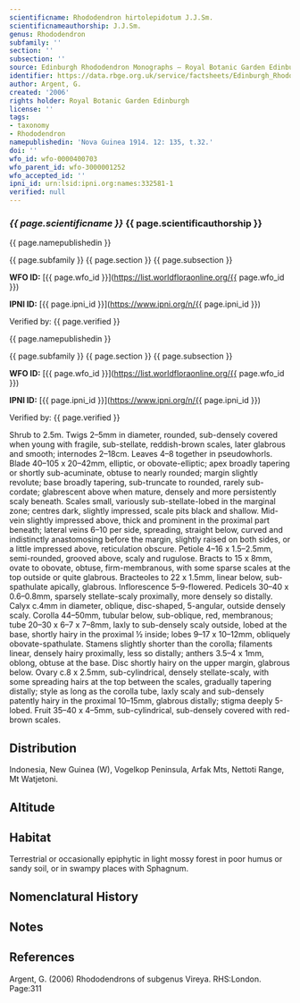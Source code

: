 ```yaml
---
scientificname: Rhododendron hirtolepidotum J.J.Sm.
scientificnameauthorship: J.J.Sm.
genus: Rhododendron
subfamily: ''
section: ''
subsection: ''
source: Edinburgh Rhododendron Monographs – Royal Botanic Garden Edinburgh
identifier: https://data.rbge.org.uk/service/factsheets/Edinburgh_Rhododendron_Monographs.xhtml
author: Argent, G.
created: '2006'
rights holder: Royal Botanic Garden Edinburgh
license: ''
tags:
- taxonomy
- Rhododendron
namepublishedin: 'Nova Guinea 1914. 12: 135, t.32.'
doi: ''
wfo_id: wfo-0000400703
wfo_parent_id: wfo-3000001252
wfo_accepted_id: ''
ipni_id: urn:lsid:ipni.org:names:332581-1
verified: null
---
```

### _{{ page.scientificname }}_ {{ page.scientificauthorship }}
 {{ page.namepublishedin }}

{{ page.subfamily }} {{ page.section }} {{ page.subsection }}

**WFO ID:** [{{ page.wfo_id }}](https://list.worldfloraonline.org/{{ page.wfo_id }})

**IPNI ID:** [{{ page.ipni_id }}](https://www.ipni.org/n/{{ page.ipni_id }})

Verified by: {{ page.verified }}

 {{ page.namepublishedin }}

{{ page.subfamily }} {{ page.section }} {{ page.subsection }}

**WFO ID:** [{{ page.wfo_id }}](https://list.worldfloraonline.org/{{ page.wfo_id }})

**IPNI ID:** [{{ page.ipni_id }}](https://www.ipni.org/n/{{ page.ipni_id }})

Verified by: {{ page.verified }}



Shrub to 2.5m. Twigs 2–5mm in diameter, rounded, sub-densely covered when young with fragile, sub-stellate, reddish-brown scales, later glabrous and smooth; internodes 2–18cm. Leaves 4–8 together in pseudo­whorls. Blade 40–105 x 20–42mm, elliptic, or obovate-elliptic; apex broadly tapering or shortly sub-acuminate, obtuse to nearly rounded; margin slightly revolute; base broadly tapering, sub-truncate to rounded, rarely sub-cordate; glabrescent above when mature, densely and more persistently scaly beneath. Scales small, variously sub-stellate-lobed in the marginal zone; centres dark, slightly impressed, scale pits black and shallow. Mid-vein slightly impressed above, thick and prominent in the proximal part beneath; lateral veins 6–10 per side, spreading, straight below, curved and indistinctly anastomosing before the margin, slightly raised on both sides, or a little impressed above, reticulation obscure. Petiole 4–16 x 1.5–2.5mm, semi-rounded, grooved above, scaly and rugulose. Bracts to 15 x 8mm, ovate to obovate, obtuse, firm-membranous, with some sparse scales at the top outside or quite glabrous. Bracteoles to 22 x 1.5mm, linear below, sub-spathulate apically, glabrous. Inflorescence 5–9-flowered. Pedicels 30–40 x 0.6–0.8mm, sparsely stellate-scaly proximally, more densely so distally. Calyx c.4mm in diameter, oblique, disc-shaped, 5-angular, outside densely scaly. Corolla 44–50mm, tubular below, sub-oblique, red, membranous; tube 20–30 x 6–7 x 7–8mm, laxly to sub-densely scaly outside, lobed at the base, shortly hairy in the proximal ½ inside; lobes 9–17 x 10–12mm, obliquely obovate-spathulate. Stamens slightly shorter than the corolla; filaments linear, densely hairy proximally, less so distally; anthers 3.5–4 x 1mm, oblong, obtuse at the base. Disc shortly hairy on the upper margin, glabrous below. Ovary c.8 x 2.5mm, sub-cylindrical, densely stellate-scaly, with some spreading hairs at the top between the scales, gradually tapering distally; style as long as the corolla tube, laxly scaly and sub-densely patently hairy in the proximal 10–15mm, glabrous distally; stigma deeply 5-lobed. Fruit 35–40 x 4–5mm, sub-cylindrical, sub-densely covered with red-brown scales.

## Distribution
Indonesia, New Guinea (W), Vogelkop Peninsula, Arfak Mts, Nettoti Range, Mt Watjetoni.

## Altitude


## Habitat
Terrestrial or occasionally epiphytic in light mossy forest in poor humus or sandy soil, or in swampy places with Sphagnum.

## Nomenclatural History

                       
## Notes


## References

Argent, G. (2006) Rhododendrons of subgenus Vireya. RHS:London. Page:311
